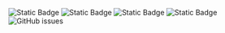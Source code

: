 ![Static Badge](https://img.shields.io/badge/blacklists-60-000000) ![Static Badge](https://img.shields.io/badge/blacklisted-2770745-cc0000) ![Static Badge](https://img.shields.io/badge/whitelisted-2242-00CC00) ![Static Badge](https://img.shields.io/badge/streaming_blacklist-28106-000000) ![GitHub issues](https://img.shields.io/github/issues/fabriziosalmi/blacklists)
